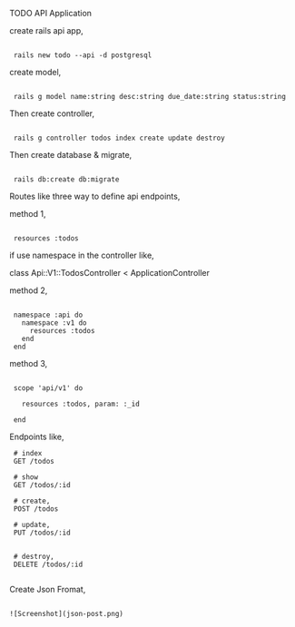TODO API Application

   create rails api app,
```

 rails new todo --api -d postgresql

```

   create model, 
````

 rails g model name:string desc:string due_date:string status:string

````

   Then create controller,

```

 rails g controller todos index create update destroy

```

   Then create database & migrate,
```

 rails db:create db:migrate

```


   Routes like three way to define api endpoints,

   method 1,
```

 resources :todos

```

   if use namespace in the controller like,

   class Api::V1::TodosController < ApplicationController

   method 2,
```

 namespace :api do
   namespace :v1 do
     resources :todos
   end
 end

```

   method 3,
```

 scope 'api/v1' do
  
   resources :todos, param: :_id

 end

```

Endpoints like,
```
 # index
 GET /todos

 # show
 GET /todos/:id

 # create,
 POST /todos

 # update,
 PUT /todos/:id


 # destroy,
 DELETE /todos/:id


```  


Create Json Fromat,

```

![Screenshot](json-post.png)

```

